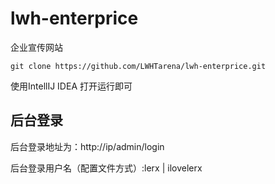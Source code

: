 # lwh-enterprice
企业宣传网站

```
git clone https://github.com/LWHTarena/lwh-enterprice.git
```
使用IntellIJ IDEA 打开运行即可

## 后台登录

后台登录地址为：http://ip/admin/login

后台登录用户名（配置文件方式）:lerx | ilovelerx
